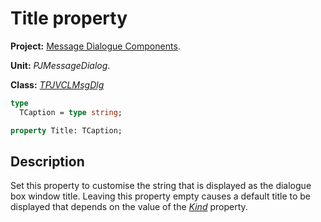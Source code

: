 # Title property #

**Project:** [Message Dialogue Components](../API.md).

**Unit:** _PJMessageDialog_.

**Class:** _[TPJVCLMsgDlg](./TPJVCLMsgDlg.md)_

```pascal
type
  TCaption = type string;

property Title: TCaption;
```

## Description ##

Set this property to customise the string that is displayed as the dialogue box window title. Leaving this property empty causes a default title to be displayed that depends on the value of the _[Kind](./TPJVCLMsgDlg-Kind.md)_ property.